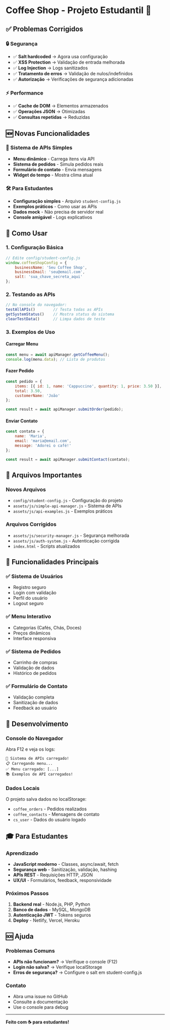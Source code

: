 # Coffee Shop - Projeto Estudantil 🚀

## ✅ Problemas Corrigidos

### 🔒 Segurança
- ✅ **Salt hardcoded** → Agora usa configuração
- ✅ **XSS Protection** → Validação de entrada melhorada
- ✅ **Log Injection** → Logs sanitizados
- ✅ **Tratamento de erros** → Validação de nulos/indefinidos
- ✅ **Autorização** → Verificações de segurança adicionadas

### ⚡ Performance
- ✅ **Cache de DOM** → Elementos armazenados
- ✅ **Operações JSON** → Otimizadas
- ✅ **Consultas repetidas** → Reduzidas

## 🆕 Novas Funcionalidades

### 📡 Sistema de APIs Simples
- **Menu dinâmico** - Carrega itens via API
- **Sistema de pedidos** - Simula pedidos reais
- **Formulário de contato** - Envia mensagens
- **Widget do tempo** - Mostra clima atual

### 🛠️ Para Estudantes
- **Configuração simples** - Arquivo `student-config.js`
- **Exemplos práticos** - Como usar as APIs
- **Dados mock** - Não precisa de servidor real
- **Console amigável** - Logs explicativos

## 🚀 Como Usar

### 1. Configuração Básica
```javascript
// Edite config/student-config.js
window.coffeeShopConfig = {
    businessName: 'Seu Coffee Shop',
    businessEmail: 'seu@email.com',
    salt: 'sua_chave_secreta_aqui'
};
```

### 2. Testando as APIs
```javascript
// No console do navegador:
testAllAPIs()        // Testa todas as APIs
getSystemStatus()    // Mostra status do sistema
clearTestData()      // Limpa dados de teste
```

### 3. Exemplos de Uso

#### Carregar Menu
```javascript
const menu = await apiManager.getCoffeeMenu();
console.log(menu.data); // Lista de produtos
```

#### Fazer Pedido
```javascript
const pedido = {
    items: [{ id: 1, name: 'Cappuccino', quantity: 1, price: 3.50 }],
    total: 3.50,
    customerName: 'João'
};

const result = await apiManager.submitOrder(pedido);
```

#### Enviar Contato
```javascript
const contato = {
    name: 'Maria',
    email: 'maria@email.com',
    message: 'Adorei o café!'
};

const result = await apiManager.submitContact(contato);
```

## 📁 Arquivos Importantes

### Novos Arquivos
- `config/student-config.js` - Configuração do projeto
- `assets/js/simple-api-manager.js` - Sistema de APIs
- `assets/js/api-examples.js` - Exemplos práticos

### Arquivos Corrigidos
- `assets/js/security-manager.js` - Segurança melhorada
- `assets/js/auth-system.js` - Autenticação corrigida
- `index.html` - Scripts atualizados

## 🎯 Funcionalidades Principais

### ✅ Sistema de Usuários
- Registro seguro
- Login com validação
- Perfil do usuário
- Logout seguro

### ✅ Menu Interativo
- Categorias (Cafés, Chás, Doces)
- Preços dinâmicos
- Interface responsiva

### ✅ Sistema de Pedidos
- Carrinho de compras
- Validação de dados
- Histórico de pedidos

### ✅ Formulário de Contato
- Validação completa
- Sanitização de dados
- Feedback ao usuário

## 🔧 Desenvolvimento

### Console do Navegador
Abra F12 e veja os logs:
```
🚀 Sistema de APIs carregado!
📋 Carregando menu...
✅ Menu carregado: [...]
📚 Exemplos de API carregados!
```

### Dados Locais
O projeto salva dados no localStorage:
- `coffee_orders` - Pedidos realizados
- `coffee_contacts` - Mensagens de contato
- `cs_user` - Dados do usuário logado

## 🎓 Para Estudantes

### Aprendizado
- **JavaScript moderno** - Classes, async/await, fetch
- **Segurança web** - Sanitização, validação, hashing
- **APIs REST** - Requisições HTTP, JSON
- **UX/UI** - Formulários, feedback, responsividade

### Próximos Passos
1. **Backend real** - Node.js, PHP, Python
2. **Banco de dados** - MySQL, MongoDB
3. **Autenticação JWT** - Tokens seguros
4. **Deploy** - Netlify, Vercel, Heroku

## 🆘 Ajuda

### Problemas Comuns
- **APIs não funcionam?** → Verifique o console (F12)
- **Login não salva?** → Verifique localStorage
- **Erros de segurança?** → Configure o salt em student-config.js

### Contato
- Abra uma issue no GitHub
- Consulte a documentação
- Use o console para debug

---

**Feito com ☕ para estudantes!**